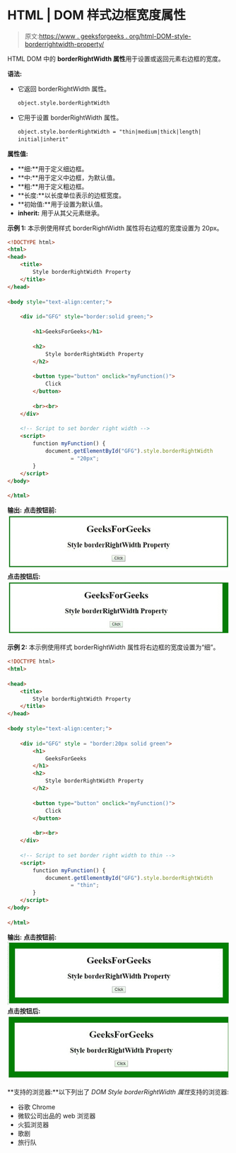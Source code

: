 # HTML | DOM 样式边框宽度属性

> 原文:[https://www . geeksforgeeks . org/html-DOM-style-borderrightwidth-property/](https://www.geeksforgeeks.org/html-dom-style-borderrightwidth-property/)

HTML DOM 中的 **borderRightWidth 属性**用于设置或返回元素右边框的宽度。

**语法:**

*   它返回 borderRightWidth 属性。

    ```html
    object.style.borderRightWidth
    ```

*   它用于设置 borderRightWidth 属性。

    ```html
    object.style.borderRightWidth = "thin|medium|thick|length|
    initial|inherit"
    ```

**属性值:**

*   **细:**用于定义细边框。
*   **中:**用于定义中边框，为默认值。
*   **粗:**用于定义粗边框。
*   **长度:**以长度单位表示的边框宽度。
*   **初始值:**用于设置为默认值。
*   **inherit:** 用于从其父元素继承。

**示例 1:** 本示例使用样式 borderRightWidth 属性将右边框的宽度设置为 20px。

```html
<!DOCTYPE html>
<html>
<head> 
    <title>
        Style borderRightWidth Property
    </title>
</head> 

<body style="text-align:center;">

    <div id="GFG" style="border:solid green;">

        <h1>GeeksForGeeks</h1>

        <h2>
            Style borderRightWidth Property
        </h2>

        <button type="button" onclick="myFunction()">
            Click
        </button>

        <br><br>
    </div>

    <!-- Script to set border right width -->
    <script>
        function myFunction() {
            document.getElementById("GFG").style.borderRightWidth
                    = "20px";
        }
    </script>
</body>

</html>
```

**输出:**
**点击按钮前:**
![](img/ebbb4f807c226f840cf69418f17ff946.png)
**点击按钮后:**
![](img/f37e346ee63df18b3f448beb1b3da9fc.png)

**示例 2:** 本示例使用样式 borderRightWidth 属性将右边框的宽度设置为“细”。

```html
<!DOCTYPE html>
<html>

<head> 
    <title>
        Style borderRightWidth Property
    </title>
</head> 

<body style="text-align:center;">

    <div id="GFG" style = "border:20px solid green">
        <h1>
            GeeksForGeeks
        </h1>
        <h2>
            Style borderRightWidth Property
        </h2>

        <button type="button" onclick="myFunction()">
            Click
        </button>

        <br><br>
    </div>

    <!-- Script to set border right width to thin -->
    <script>
        function myFunction() {
            document.getElementById("GFG").style.borderRightWidth
                    = "thin";
        }
    </script>
</body>

</html>
```

**输出:**
**点击按钮前:**
![](img/0929e616b64b05eaca581cb627d3aeb1.png)
**点击按钮后:**
![](img/ae5e64aa38a7177f83702588c0346427.png)

**支持的浏览器:**以下列出了 *DOM Style borderRightWidth 属性*支持的浏览器:

*   谷歌 Chrome
*   微软公司出品的 web 浏览器
*   火狐浏览器
*   歌剧
*   旅行队